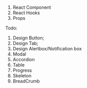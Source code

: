 1. React Component
2. React Hooks
3. Props

Todo:

1. Design Button;
2. Design Tab;
3. Design Alertbox/Notification box
4. Modal
5. Accordion
6. Table
7. Progress
8. Skeleton
9. BreadCrumb
